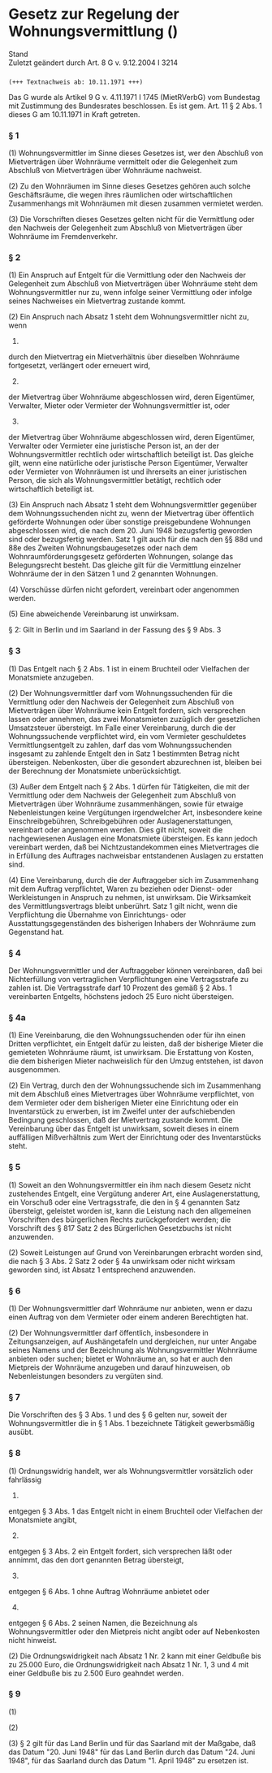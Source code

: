 Gesetz zur Regelung der Wohnungsvermittlung ()
==============================================

Stand  
Zuletzt geändert durch Art. 8 G v. 9.12.2004 I 3214

### 

```
(+++ Textnachweis ab: 10.11.1971 +++)
```

Das G wurde als Artikel 9 G v. 4.11.1971 I 1745 (MietRVerbG) vom Bundestag mit Zustimmung des Bundesrates beschlossen. Es ist gem. Art. 11 § 2 Abs. 1 dieses G am 10.11.1971 in Kraft getreten.

### § 1

(1) Wohnungsvermittler im Sinne dieses Gesetzes ist, wer den Abschluß von Mietverträgen über Wohnräume vermittelt oder die Gelegenheit zum Abschluß von Mietverträgen über Wohnräume nachweist.

(2) Zu den Wohnräumen im Sinne dieses Gesetzes gehören auch solche Geschäftsräume, die wegen ihres räumlichen oder wirtschaftlichen Zusammenhangs mit Wohnräumen mit diesen zusammen vermietet werden.

(3) Die Vorschriften dieses Gesetzes gelten nicht für die Vermittlung oder den Nachweis der Gelegenheit zum Abschluß von Mietverträgen über Wohnräume im Fremdenverkehr.

### § 2

(1) Ein Anspruch auf Entgelt für die Vermittlung oder den Nachweis der Gelegenheit zum Abschluß von Mietverträgen über Wohnräume steht dem Wohnungsvermittler nur zu, wenn infolge seiner Vermittlung oder infolge seines Nachweises ein Mietvertrag zustande kommt.

(2) Ein Anspruch nach Absatz 1 steht dem Wohnungsvermittler nicht zu, wenn

1.  
durch den Mietvertrag ein Mietverhältnis über dieselben Wohnräume fortgesetzt, verlängert oder erneuert wird,

2.  
der Mietvertrag über Wohnräume abgeschlossen wird, deren Eigentümer, Verwalter, Mieter oder Vermieter der Wohnungsvermittler ist, oder

3.  
der Mietvertrag über Wohnräume abgeschlossen wird, deren Eigentümer, Verwalter oder Vermieter eine juristische Person ist, an der der Wohnungsvermittler rechtlich oder wirtschaftlich beteiligt ist. Das gleiche gilt, wenn eine natürliche oder juristische Person Eigentümer, Verwalter oder Vermieter von Wohnräumen ist und ihrerseits an einer juristischen Person, die sich als Wohnungsvermittler betätigt, rechtlich oder wirtschaftlich beteiligt ist.

(3) Ein Anspruch nach Absatz 1 steht dem Wohnungsvermittler gegenüber dem Wohnungssuchenden nicht zu, wenn der Mietvertrag über öffentlich geförderte Wohnungen oder über sonstige preisgebundene Wohnungen abgeschlossen wird, die nach dem 20. Juni 1948 bezugsfertig geworden sind oder bezugsfertig werden. Satz 1 gilt auch für die nach den §§ 88d und 88e des Zweiten Wohnungsbaugesetzes oder nach dem Wohnraumförderungsgesetz geförderten Wohnungen, solange das Belegungsrecht besteht. Das gleiche gilt für die Vermittlung einzelner Wohnräume der in den Sätzen 1 und 2 genannten Wohnungen.

(4) Vorschüsse dürfen nicht gefordert, vereinbart oder angenommen werden.

(5) Eine abweichende Vereinbarung ist unwirksam.

§ 2: Gilt in Berlin und im Saarland in der Fassung des § 9 Abs. 3

### § 3

(1) Das Entgelt nach § 2 Abs. 1 ist in einem Bruchteil oder Vielfachen der Monatsmiete anzugeben.

(2) Der Wohnungsvermittler darf vom Wohnungssuchenden für die Vermittlung oder den Nachweis der Gelegenheit zum Abschluß von Mietverträgen über Wohnräume kein Entgelt fordern, sich versprechen lassen oder annehmen, das zwei Monatsmieten zuzüglich der gesetzlichen Umsatzsteuer übersteigt. Im Falle einer Vereinbarung, durch die der Wohnungssuchende verpflichtet wird, ein vom Vermieter geschuldetes Vermittlungsentgelt zu zahlen, darf das vom Wohnungssuchenden insgesamt zu zahlende Entgelt den in Satz 1 bestimmten Betrag nicht übersteigen. Nebenkosten, über die gesondert abzurechnen ist, bleiben bei der Berechnung der Monatsmiete unberücksichtigt.

(3) Außer dem Entgelt nach § 2 Abs. 1 dürfen für Tätigkeiten, die mit der Vermittlung oder dem Nachweis der Gelegenheit zum Abschluß von Mietverträgen über Wohnräume zusammenhängen, sowie für etwaige Nebenleistungen keine Vergütungen irgendwelcher Art, insbesondere keine Einschreibgebühren, Schreibgebühren oder Auslagenerstattungen, vereinbart oder angenommen werden. Dies gilt nicht, soweit die nachgewiesenen Auslagen eine Monatsmiete übersteigen. Es kann jedoch vereinbart werden, daß bei Nichtzustandekommen eines Mietvertrages die in Erfüllung des Auftrages nachweisbar entstandenen Auslagen zu erstatten sind.

(4) Eine Vereinbarung, durch die der Auftraggeber sich im Zusammenhang mit dem Auftrag verpflichtet, Waren zu beziehen oder Dienst- oder Werkleistungen in Anspruch zu nehmen, ist unwirksam. Die Wirksamkeit des Vermittlungsvertrags bleibt unberührt. Satz 1 gilt nicht, wenn die Verpflichtung die Übernahme von Einrichtungs- oder Ausstattungsgegenständen des bisherigen Inhabers der Wohnräume zum Gegenstand hat.

### § 4

Der Wohnungsvermittler und der Auftraggeber können vereinbaren, daß bei Nichterfüllung von vertraglichen Verpflichtungen eine Vertragsstrafe zu zahlen ist. Die Vertragsstrafe darf 10 Prozent des gemäß § 2 Abs. 1 vereinbarten Entgelts, höchstens jedoch 25 Euro nicht übersteigen.

### § 4a

(1) Eine Vereinbarung, die den Wohnungssuchenden oder für ihn einen Dritten verpflichtet, ein Entgelt dafür zu leisten, daß der bisherige Mieter die gemieteten Wohnräume räumt, ist unwirksam. Die Erstattung von Kosten, die dem bisherigen Mieter nachweislich für den Umzug entstehen, ist davon ausgenommen.

(2) Ein Vertrag, durch den der Wohnungssuchende sich im Zusammenhang mit dem Abschluß eines Mietvertrages über Wohnräume verpflichtet, von dem Vermieter oder dem bisherigen Mieter eine Einrichtung oder ein Inventarstück zu erwerben, ist im Zweifel unter der aufschiebenden Bedingung geschlossen, daß der Mietvertrag zustande kommt. Die Vereinbarung über das Entgelt ist unwirksam, soweit dieses in einem auffälligen Mißverhältnis zum Wert der Einrichtung oder des Inventarstücks steht.

### § 5

(1) Soweit an den Wohnungsvermittler ein ihm nach diesem Gesetz nicht zustehendes Entgelt, eine Vergütung anderer Art, eine Auslagenerstattung, ein Vorschuß oder eine Vertragsstrafe, die den in § 4 genannten Satz übersteigt, geleistet worden ist, kann die Leistung nach den allgemeinen Vorschriften des bürgerlichen Rechts zurückgefordert werden; die Vorschrift des § 817 Satz 2 des Bürgerlichen Gesetzbuchs ist nicht anzuwenden.

(2) Soweit Leistungen auf Grund von Vereinbarungen erbracht worden sind, die nach § 3 Abs. 2 Satz 2 oder § 4a unwirksam oder nicht wirksam geworden sind, ist Absatz 1 entsprechend anzuwenden.

### § 6

(1) Der Wohnungsvermittler darf Wohnräume nur anbieten, wenn er dazu einen Auftrag von dem Vermieter oder einem anderen Berechtigten hat.

(2) Der Wohnungsvermittler darf öffentlich, insbesondere in Zeitungsanzeigen, auf Aushängetafeln und dergleichen, nur unter Angabe seines Namens und der Bezeichnung als Wohnungsvermittler Wohnräume anbieten oder suchen; bietet er Wohnräume an, so hat er auch den Mietpreis der Wohnräume anzugeben und darauf hinzuweisen, ob Nebenleistungen besonders zu vergüten sind.

### § 7

Die Vorschriften des § 3 Abs. 1 und des § 6 gelten nur, soweit der Wohnungsvermittler die in § 1 Abs. 1 bezeichnete Tätigkeit gewerbsmäßig ausübt.

### § 8

(1) Ordnungswidrig handelt, wer als Wohnungsvermittler vorsätzlich oder fahrlässig

1.  
entgegen § 3 Abs. 1 das Entgelt nicht in einem Bruchteil oder Vielfachen der Monatsmiete angibt,

2.  
entgegen § 3 Abs. 2 ein Entgelt fordert, sich versprechen läßt oder annimmt, das den dort genannten Betrag übersteigt,

3.  
entgegen § 6 Abs. 1 ohne Auftrag Wohnräume anbietet oder

4.  
entgegen § 6 Abs. 2 seinen Namen, die Bezeichnung als Wohnungsvermittler oder den Mietpreis nicht angibt oder auf Nebenkosten nicht hinweist.

(2) Die Ordnungswidrigkeit nach Absatz 1 Nr. 2 kann mit einer Geldbuße bis zu 25.000 Euro, die Ordnungswidrigkeit nach Absatz 1 Nr. 1, 3 und 4 mit einer Geldbuße bis zu 2.500 Euro geahndet werden.

### § 9

(1)

(2)

(3) § 2 gilt für das Land Berlin und für das Saarland mit der Maßgabe, daß das Datum "20. Juni 1948" für das Land Berlin durch das Datum "24. Juni 1948", für das Saarland durch das Datum "1. April 1948" zu ersetzen ist.
